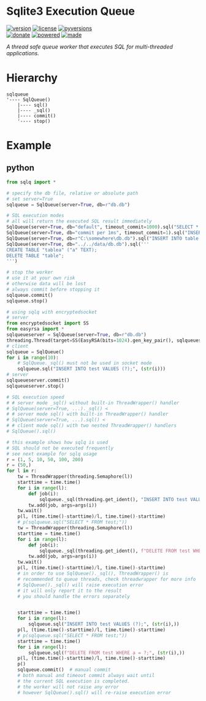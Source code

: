 # Sqlite3 Execution Queue

<badges>[![version](https://img.shields.io/pypi/v/sqlq.svg)](https://pypi.org/project/sqlq/)
[![license](https://img.shields.io/pypi/l/sqlq.svg)](https://pypi.org/project/sqlq/)
[![pyversions](https://img.shields.io/pypi/pyversions/sqlq.svg)](https://pypi.org/project/sqlq/)  
[![donate](https://img.shields.io/badge/Donate-Paypal-0070ba.svg)](https://paypal.me/foxe6)
[![powered](https://img.shields.io/badge/Powered%20by-UTF8-red.svg)](https://paypal.me/foxe6)
[![made](https://img.shields.io/badge/Made%20with-PyCharm-red.svg)](https://paypal.me/foxe6)
</badges>

<i>A thread safe queue worker that executes SQL for multi-threaded applications.</i>

# Hierarchy

```
sqlqueue
'---- SqlQueue()
    |---- sql()
    |---- _sql()
    |---- commit()
    '---- stop()
```

# Example

## python
```python
from sqlq import *

# specify the db file, relative or absolute path
# set server=True
sqlqueue = SqlQueue(server=True, db=r"db.db")

# SQL execution modes
# all will return the executed SQL result immediately
SqlQueue(server=True, db="default", timeout_commit=1000).sql("SELECT * FROM table;")
SqlQueue(server=True, db="commit per 1ms", timeout_commit=1).sql("INSERT INTO table VALUES (?);", (0,))
SqlQueue(server=True, db=r"C:\somewhere\db.db").sql("INSERT INTO table VALUES (?);", ((0,),(0,)))
SqlQueue(server=True, db="../../data/db.db").sql('''
CREATE TABLE "tablea" ("a" TEXT);
DELETE TABLE "table";
''')

# stop the worker
# use it at your own risk
# otherwise data will be lost
# always commit before stopping it
sqlqueue.commit()
sqlqueue.stop()

# using sqlq with encryptedsocket
# server
from encryptedsocket import SS
from easyrsa import *
sqlqueueserver = SqlQueue(server=True, db=r"db.db")
threading.Thread(target=SS(EasyRSA(bits=1024).gen_key_pair(), sqlqueueserver.functions).start).start()
# client
sqlqueue = SqlQueue()
for i in range(10):
    # SqlQueue._sql() must not be used in socket mode
    sqlqueue.sql("INSERT INTO test VALUES (?);", (str(i)))
# server
sqlqueueserver.commit()
sqlqueueserver.stop()

# SQL execution speed
# # server mode _sql() without built-in ThreadWrapper() handler
# SqlQueue(server=True, ...)._sql() <
# # server mode sql() with built-in ThreadWrapper() handler
# SqlQueue(server=True, ...).sql() <
# # client mode sql() with two nested ThreadWrapper() handlers
# SqlQueue().sql()

# this example shows how sqlq is used
# SQL should not be executed frequently
# see next example for sqlq usage
r = (1, 5, 10, 50, 100, 200)
r = (50,)
for l in r:
    tw = ThreadWrapper(threading.Semaphore(l))
    starttime = time.time()
    for i in range(l):
        def job(i):
            sqlqueue._sql(threading.get_ident(), "INSERT INTO test VALUES (?);", (str(i),))
        tw.add(job, args=args(i))
    tw.wait()
    p(l, (time.time()-starttime)/l, time.time()-starttime)
    # p(sqlqueue.sql("SELECT * FROM test;"))
    tw = ThreadWrapper(threading.Semaphore(l))
    starttime = time.time()
    for i in range(l):
        def job(i):
            sqlqueue._sql(threading.get_ident(), f"DELETE FROM test WHERE a = ?;", (str(i),))
        tw.add(job, args=args(i))
    tw.wait()
    p(l, (time.time()-starttime)/l, time.time()-starttime)
    # in order to use SqlQueue()._sql(), ThreadWrapper() is
    # recommended to queue threads, check threadwrapper for more info
    # SqlQueue()._sql() will raise execution error
    # it will only report it to the result
    # you should handle the errors separately


    starttime = time.time()
    for i in range(l):
        sqlqueue.sql("INSERT INTO test VALUES (?);", (str(i),))
    p(l, (time.time()-starttime)/l, time.time()-starttime)
    # p(sqlqueue.sql("SELECT * FROM test;"))
    starttime = time.time()
    for i in range(l):
        sqlqueue.sql(f"DELETE FROM test WHERE a = ?;", (str(i),))
    p(l, (time.time()-starttime)/l, time.time()-starttime)
    p()
    sqlqueue.commit()  # manual commit
    # both manual and timeout commit always wait until
    # the current SQL execution is completed. 
    # the worker will not raise any error
    # however SqlQueue().sql() will re-raise execution error
```
